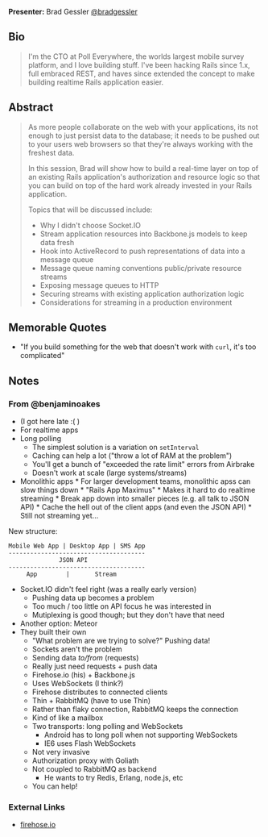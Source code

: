 **Presenter:** Brad Gessler [@bradgessler](http://twitter.com/bradgessler)

## Bio

> I'm the CTO at Poll Everywhere, the worlds largest mobile survey platform, and I love building stuff. I've been hacking Rails since 1.x, full embraced REST, and haves since extended the concept to make building realtime Rails application easier.

## Abstract

> As more people collaborate on the web with your applications, its not enough to just persist data to the database; it needs to be pushed out to your users web browsers so that they're always working with the freshest data.
>
> In this session, Brad will show how to build a real-time layer on top of an existing Rails application's authorization and resource logic so that you can build on top of the hard work already invested in your Rails application.
>
> Topics that will be discussed include:
>
> - Why I didn't choose Socket.IO
> - Stream application resources into Backbone.js models to keep data fresh
> - Hook into ActiveRecord to push representations of data into a message queue
> - Message queue naming conventions public/private resource streams
> - Exposing message queues to HTTP
> - Securing streams with existing application authorization logic
> - Considerations for streaming in a production environment

## Memorable Quotes

* "If you build something for the web that doesn't work with `curl`, it's too complicated"

## Notes

### From @benjaminoakes

* (I got here late :( )
* For realtime apps
* Long polling
    * The simplest solution is a variation on `setInterval`
    * Caching can help a lot ("throw a lot of RAM at the problem")
    * You'll get a bunch of "exceeded the rate limit" errors from Airbrake
    * Doesn't work at scale (large systems/streams)
* Monolithic apps
      * For larger development teams, monolithic apss can slow things down
      * "Rails App Maximus"
      * Makes it hard to do realtime streaming
      * Break app down into smaller pieces (e.g. all talk to JSON API)
      * Cache the hell out of the client apps (and even the JSON API)
      * Still not streaming yet...

New structure:

    Mobile Web App | Desktop App | SMS App
    --------------------------------------
                  JSON API
    --------------------------------------
         App        |       Stream

* Socket.IO didn't feel right (was a really early version)
    * Pushing data up becomes a problem
    * Too much / too little on API focus he was interested in
    * Mutiplexing is good though; but they don't have that need
* Another option:  Meteor
* They built their own
    * "What problem are we trying to solve?" Pushing data!
    * Sockets aren't the problem
    * Sending data *to/from* (requests)
    * Really just need requests + push data
    * Firehose.io (his) + Backbone.js
    * Uses WebSockets (I think?)
    * Firehose distributes to connected clients
    * Thin + RabbitMQ (have to use Thin)
    * Rather than flaky connection, RabbitMQ keeps the connection
    * Kind of like a mailbox
    * Two transports: long polling and WebSockets
        * Android has to long poll when not supporting WebSockets
        * IE6 uses Flash WebSockets
    * Not very invasive
    * Authorization proxy with Goliath
    * Not coupled to RabbitMQ as backend
        * He wants to try Redis, Erlang, node.js, etc
    * You can help!

### External Links

* [firehose.io](http://firehose.io/)
